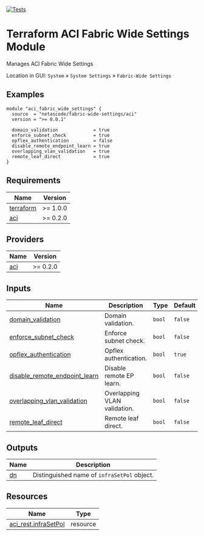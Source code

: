 <!-- BEGIN_TF_DOCS -->
[![Tests](https://github.com/netascode/terraform-aci-fabric-wide-settings/actions/workflows/test.yml/badge.svg)](https://github.com/netascode/terraform-aci-fabric-wide-settings/actions/workflows/test.yml)

# Terraform ACI Fabric Wide Settings Module

Manages ACI Fabric Wide Settings

Location in GUI:
`System` » `System Settings` » `Fabric-Wide Settings`

## Examples

```hcl
module "aci_fabric_wide_settings" {
  source  = "netascode/fabric-wide-settings/aci"
  version = ">= 0.0.1"

  domain_validation             = true
  enforce_subnet_check          = true
  opflex_authentication         = false
  disable_remote_endpoint_learn = true
  overlapping_vlan_validation   = true
  remote_leaf_direct            = true
}

```

## Requirements

| Name | Version |
|------|---------|
| <a name="requirement_terraform"></a> [terraform](#requirement\_terraform) | >= 1.0.0 |
| <a name="requirement_aci"></a> [aci](#requirement\_aci) | >= 0.2.0 |

## Providers

| Name | Version |
|------|---------|
| <a name="provider_aci"></a> [aci](#provider\_aci) | >= 0.2.0 |

## Inputs

| Name | Description | Type | Default | Required |
|------|-------------|------|---------|:--------:|
| <a name="input_domain_validation"></a> [domain\_validation](#input\_domain\_validation) | Domain validation. | `bool` | `false` | no |
| <a name="input_enforce_subnet_check"></a> [enforce\_subnet\_check](#input\_enforce\_subnet\_check) | Enforce subnet check. | `bool` | `false` | no |
| <a name="input_opflex_authentication"></a> [opflex\_authentication](#input\_opflex\_authentication) | Opflex authentication. | `bool` | `true` | no |
| <a name="input_disable_remote_endpoint_learn"></a> [disable\_remote\_endpoint\_learn](#input\_disable\_remote\_endpoint\_learn) | Disable remote EP learn. | `bool` | `false` | no |
| <a name="input_overlapping_vlan_validation"></a> [overlapping\_vlan\_validation](#input\_overlapping\_vlan\_validation) | Overlapping VLAN validation. | `bool` | `false` | no |
| <a name="input_remote_leaf_direct"></a> [remote\_leaf\_direct](#input\_remote\_leaf\_direct) | Remote leaf direct. | `bool` | `false` | no |

## Outputs

| Name | Description |
|------|-------------|
| <a name="output_dn"></a> [dn](#output\_dn) | Distinguished name of `infraSetPol` object. |

## Resources

| Name | Type |
|------|------|
| [aci_rest.infraSetPol](https://registry.terraform.io/providers/netascode/aci/latest/docs/resources/rest) | resource |
<!-- END_TF_DOCS -->